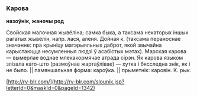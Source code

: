 ### Карова
**назоўнік, жаночы род**

Свойская малочная жывёліна; самка быка, а таксама некаторых іншых рагатых жывёлін, напр. лася, аленя. Дойная к. (таксама пераноснае значэнне: пра крыніцу матэрыяльных даброт, якой звычайна карыстаюцца несумленныя людзі ў асабістых мэтах). Марская карова — вымерлае воднае млекакормячае атрада сірэн. Як карова языком злізала каго-што (размоўнае жартаўлівае) — хутка і бясследна знік, як і не было. || памяншальная форма: кароўка. || прыметнік: каровін. К. рык.

<a rel="author">[http://rv-blr.com/](http://rv-blr.com/slounik.jsp?letterId=0&maskId=0&pageId=1342)</a>
